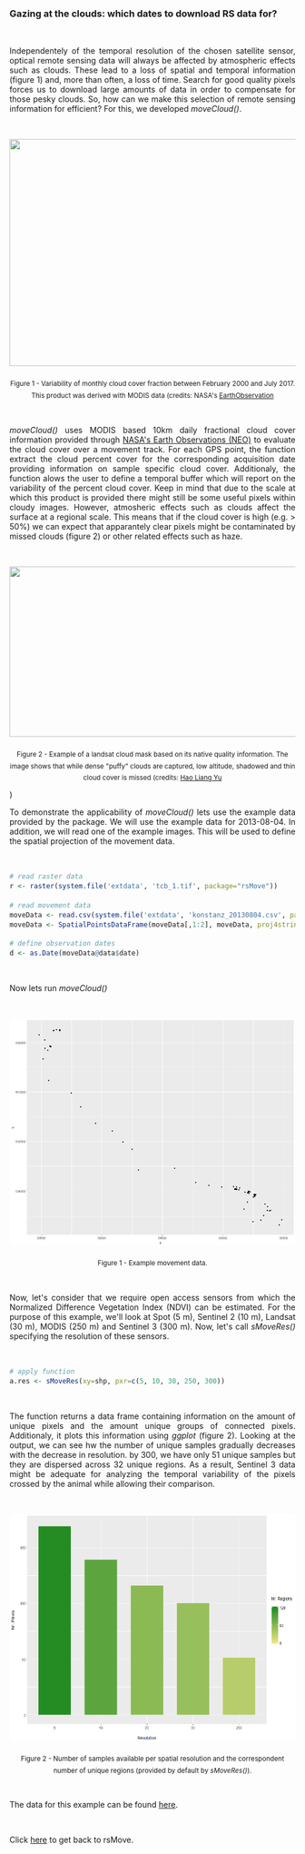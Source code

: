 ### Gazing at the clouds: which dates to download RS data for?

<br>

<p align="justify">
Independentely of the temporal resolution of the chosen satellite sensor, optical remote sensing data will always be affected by atmospheric effects such as clouds. These lead to a loss of spatial and temporal information (figure 1) and, more than often, a loss of time. Search for good quality pixels forces us to download large amounts of data in order to compensate for those pesky clouds. So, how can we make this selection of remote sensing information for efficient? For this, we developed <i>moveCloud()</i>. 
</p> 

<br>

<p align="center"><img width="600" height="400" src="https://github.com/RRemelgado/README_data/blob/master/rsMove/MODAL2_M_CLD_FR.gif"></p>

<p align="center"><sub>Figure 1 - Variability of monthly cloud cover fraction between February 2000 and July 2017. This product was derived with MODIS data (credits: NASA's <a href="https://earthobservatory.nasa.gov/GlobalMaps/view.php?d1=MODAL2_M_CLD_FR">EarthObservation</a></sub></p>

<br>

<p align="justify">
<i>moveCloud()</i> uses MODIS based 10km daily fractional cloud cover information provided through <a href="https://neo.sci.gsfc.nasa.gov/view.php?datasetId=MODAL2_D_CLD_FR&date=2017-06-01">NASA's Earth Observations (NEO)</a> to evaluate the cloud cover over a movement track. For each GPS point, the function extract the cloud percent cover for the corresponding acquisition date providing information on sample specific cloud cover. Additionaly, the function alows the user to define a temporal buffer which will report on the variability of the percent cloud cover. Keep in mind that due to the scale at which this product is provided there might still be some useful pixels within cloudy images. However, atmosheric effects such as clouds affect the surface at a regional scale. This means that if the cloud cover is high (e.g. > 50%) we can expect that apparantely clear pixels might be contaminated by missed clouds (figure 2) or other related effects such as haze.
</p> 

<br>

<p align="center"><img width="600" height="300" src="https://haoliangyu.github.io/2015/01/18/Making-masks-with-Landsat-8-Quality-Assessment-band-using-Python/maskresult.png"></p>

<p align="center"><sub>Figure 2 - Example of a landsat cloud mask based on its native quality information. The image shows that while dense "puffy" clouds are captured, low altitude, shadowed and thin cloud cover is missed (credits: <a href="https://haoliangyu.github.io/2015/01/18/Making-masks-with-Landsat-8-Quality-Assessment-band-using-Python/">Hao Liang Yu</a></sub></p>)

<br>

<p align="justify">
To demonstrate the applicability of <i>moveCloud()</i> lets use the example data provided by the package. We will use the example data for 2013-08-04. In addition, we will read one of the example images. This will be used to define the spatial projection of the movement data.
</p> 

<br>

```R
# read raster data
r <- raster(system.file('extdata', 'tcb_1.tif', package="rsMove"))

# read movement data
moveData <- read.csv(system.file('extdata', 'konstanz_20130804.csv', package="rsMove"))
moveData <- SpatialPointsDataFrame(moveData[,1:2], moveData, proj4string=crs(r))

# define observation dates
d <- as.Date(moveData@data$date)
```

<br>

<p align="justify">
Now lets run <i>moveCloud()</i>
</p> 

<br>

<p align="center"><img width="600" height="400" src="https://github.com/RRemelgado/README_data/blob/master/rsMove/Figure-1_Example-6.png"></p>

<p align="center"><sub>Figure 1 - Example movement data</b>.</sub></p>

<br>

<p align="justify">
Now, let's consider that we require open access sensors from which the Normalized Difference Vegetation Index (NDVI) can be estimated. For the purpose of this example, we'll look at Spot (5 m), Sentinel 2 (10 m), Landsat (30 m), MODIS (250 m) and Sentinel 3 (300 m). Now, let's call <i>sMoveRes()</i> specifying the resolution of these sensors.
</p> 

<br>

```R
# apply function
a.res <- sMoveRes(xy=shp, pxr=c(5, 10, 30, 250, 300))
```
<br>


<p align="justify">
The function returns a data frame containing information on the amount of unique pixels and the amount unique groups of connected pixels. Additionaly, it plots this information using <i>ggplot</i> (figure 2). Looking at the output, we can see hw the number of unique samples gradually decreases with the decrease in resolution. by 300, we have only 51 unique samples but they are dispersed across 32 unique regions. As a result, Sentinel 3 data might be adequate for analyzing the temporal variability of the pixels crossed by the animal while allowing their comparison.
</p> 

<br>

<p align="center"><img width="600" height="400" src="https://github.com/RRemelgado/README_data/blob/master/rsMove/Figure-2_Example-6.png"></p>

<p align="center"><sub>Figure 2 - Number of samples available per spatial resolution and the correspondent number of unique regions (provided by default by <i>sMoveRes()</i>).</sub></p>

<br>

The data for this example can be found <a href="https://github.com/RRemelgado/README_data/blob/master/rsMove/Example_4.zip">here</a>.

<br>

Click  <a href="https://github.com/RRemelgado/rsMove/">here</a> to get back to rsMove.

<br>
